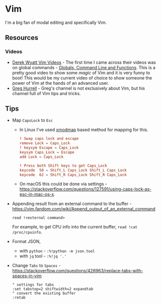 # Vim

I'm a big fan of modal editing and specifically Vim.

## Resources

### Videos

- [Derek Wyatt Vim Videos](http://derekwyatt.org/vim/tutorials/) - The first
  time I came across their videos was on global commands - [Globals, Command Line and Functions](https://vimeo.com/15443936). 
  This is a pretty good video to show some _magic_ of Vim and it is very funny to boot! This would be my
  current video of choice to show someone the power of Vim at the hands of an advanced user.
- [Greg Hurrell](https://www.youtube.com/channel/UCXPHFM88IlFn68OmLwtPmZA) - Greg's channel is not exclusively about Vim, 
  but his channel full of Vim tips and tricks.

## Tips

- Map `CapsLock` to `Esc`
	-	In Linux I've used [xmodmap](https://www.x.org/archive/X11R6.8.1/doc/xmodmap.1.html) based method
	  for mapping for this.
	
		```conf
		! Swap caps lock and escape
		remove Lock = Caps_Lock
		! keysym Escape = Caps_Lock
		keysym Caps_Lock = Escape
		add Lock = Caps_Lock

		! Press both Shift keys to get Caps_Lock
		keycode  50 = Shift_L Caps_Lock Shift_L Caps_Lock
		keycode  62 = Shift_R Caps_Lock Shift_R Caps_Lock
		```
	- On macOS this could be done via settings -
	  <https://stackoverflow.com/questions/127591/using-caps-lock-as-esc-in-mac-os-x>.
- Appending result from an external command to the buffer -
  <https://vim.fandom.com/wiki/Append_output_of_an_external_command>
  
  `read !<external command>`
  
  For example, to get CPU info into the current buffer, `read !cat /proc/cpuinfo`.
- Format JSON,
  - with `python` - `:%!python -m json.tool`
  - with `jq` tool - `:%!jq '.'`
- Change `Tabs` to `Spaces` -
  <https://stackoverflow.com/questions/426963/replace-tabs-with-spaces-in-vim>
  
  ```vim
  " settings for tabs
  :set tabstop=2 shiftwidth=2 expandtab
  " convert the existing buffer
  :retab
  ```
